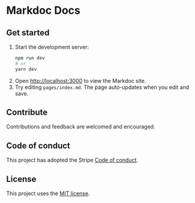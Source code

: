 # Markdoc Docs

## Get started

1. Start the development server:
   ```bash
   npm run dev
   # or
   yarn dev
   ```
2. Open [http://localhost:3000](http://localhost:3000) to view the Markdoc site.
3. Try editing `pages/index.md`. The page auto-updates when you edit and save.

## Contribute

Contributions and feedback are welcomed and encouraged.

## Code of conduct

This project has adopted the Stripe [Code of conduct](https://github.com/markdoc/markdoc/blob/main/.github/CODE_OF_CONDUCT.md).

## License

This project uses the [MIT license](LICENSE).
